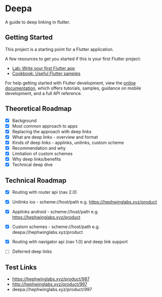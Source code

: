# Deepa

A guide to deep linking in flutter.

## Getting Started

This project is a starting point for a Flutter application.

A few resources to get you started if this is your first Flutter project:

- [Lab: Write your first Flutter app](https://docs.flutter.dev/get-started/codelab)
- [Cookbook: Useful Flutter samples](https://docs.flutter.dev/cookbook)

For help getting started with Flutter development, view the
[online documentation](https://docs.flutter.dev/), which offers tutorials,
samples, guidance on mobile development, and a full API reference.

## Theoretical Roadmap
- [x] Background
- [x] Most common approach to apps
- [x] Replacing the approach with deep links
- [x] What are deep links - overview and format
- [x] Kinds of deep links - applinks, unilinks, custom scheme
- [x] Recommendation and why
- [x] Limitation of custom schemes
- [x] Why deep links/benefits
- [x] Technical deep dive

## Technical Roadmap
- [x] Routing with router api (nav 2.0)
- [x] Unilinks ios - scheme://host/path e.g. https://hephwinglabs.xyz/product
- [x] Applinks android - scheme://host/path e.g. https://hephwinglabs.xyz/product
- [x] Custom schemes - scheme://host/path e.g. deepa://hephwinglabs.xyz/product
- [x] Routing with navigator api (nav 1.0) and deep link support
- [ ] Deferred deep links


## Test Links
- https://hephwinglabs.xyz/product/987
- http://hephwinglabs.xyz/product/997 
- deepa://hephwinglabs.xyz/product/997